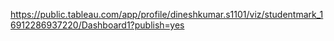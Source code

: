 https://public.tableau.com/app/profile/dineshkumar.s1101/viz/studentmark_16912286937220/Dashboard1?publish=yes

